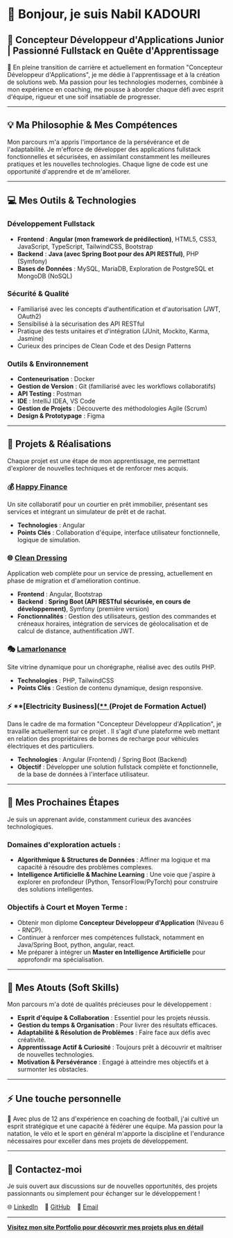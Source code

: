 # 👋 Bonjour, je suis Nabil KADOURI

## 🚀 **Concepteur Développeur d'Applications Junior | Passionné Fullstack en Quête d'Apprentissage**

🌟 En pleine transition de carrière et actuellement en formation "Concepteur Développeur d'Applications", je me dédie à l'apprentissage et à la création de solutions web. Ma passion pour les technologies modernes, combinée à mon expérience en coaching, me pousse à aborder chaque défi avec esprit d'équipe, rigueur et une soif insatiable de progresser.

---

## 💡 **Ma Philosophie & Mes Compétences**

Mon parcours m'a appris l'importance de la persévérance et de l'adaptabilité. Je m'efforce de développer des applications fullstack fonctionnelles et sécurisées, en assimilant constamment les meilleures pratiques et les nouvelles technologies. Chaque ligne de code est une opportunité d'apprendre et de m'améliorer.

---

## 💻 **Mes Outils & Technologies**

### **Développement Fullstack**
- **Frontend** : **Angular (mon framework de prédilection)**, HTML5, CSS3, JavaScript, TypeScript, TailwindCSS, Bootstrap
- **Backend** : **Java (avec Spring Boot pour des API RESTful)**, PHP (Symfony)
- **Bases de Données** : MySQL, MariaDB, Exploration de PostgreSQL et MongoDB (NoSQL)

### **Sécurité & Qualité**
- Familiarisé avec les concepts d'authentification et d'autorisation (JWT, OAuth2)
- Sensibilisé à la sécurisation des API RESTful
- Pratique des tests unitaires et d'intégration (JUnit, Mockito, Karma, Jasmine)
- Curieux des principes de Clean Code et des Design Patterns

### **Outils & Environnement**
- **Conteneurisation** : Docker
- **Gestion de Version** : Git (familiarisé avec les workflows collaboratifs)
- **API Testing** : Postman
- **IDE** : IntelliJ IDEA, VS Code
- **Gestion de Projets** : Découverte des méthodologies Agile (Scrum)
- **Design & Prototypage** : Figma

---

## 🚀 **Projets & Réalisations**

Chaque projet est une étape de mon apprentissage, me permettant d'explorer de nouvelles techniques et de renforcer mes acquis.

### 💰 [Happy Finance](https://happy-finance.nk-dev.fr)
Un site collaboratif pour un courtier en prêt immobilier, présentant ses services et intégrant un simulateur de prêt et de rachat.
- **Technologies** : Angular
- **Points Clés** : Collaboration d'équipe, interface utilisateur fonctionnelle, logique de simulation.

### 🌐 [Clean Dressing](https://clean-dressing.nk-dev.fr)
Application web complète pour un service de pressing, actuellement en phase de migration et d'amélioration continue.
- **Frontend** : Angular, Bootstrap
- **Backend** : **Spring Boot (API RESTful sécurisée, en cours de développement)**, Symfony (première version)
- **Fonctionnalités** : Gestion des utilisateurs, gestion des commandes et créneaux horaires, intégration de services de géolocalisation et de calcul de distance, authentification JWT.

### 🎭 [Lamarlonance](https://lamarlonance.nk-dev.fr)
Site vitrine dynamique pour un chorégraphe, réalisé avec des outils PHP.
- **Technologies** : PHP, TailwindCSS
- **Points Clés** : Gestion de contenu dynamique, design responsive.

### ⚡ **[Electricity Business]([** ](https://github.com/nabilkadouri/sb-electricity-business)(Projet de Formation Actuel)
Dans le cadre de ma formation "Concepteur Développeur d'Application", je travaille actuellement sur ce projet . Il s'agit d'une plateforme web mettant en relation des propriétaires de bornes de recharge pour véhicules électriques et des particuliers.
- **Technologies** : Angular (Frontend) / Spring Boot (Backend)
- **Objectif** : Développer une solution fullstack complète et fonctionnelle, de la base de données à l'interface utilisateur.

---

## 🌱 **Mes Prochaines Étapes**

Je suis un apprenant avide, constamment curieux des avancées technologiques.

### **Domaines d'exploration actuels :**
- **Algorithmique & Structures de Données** : Affiner ma logique et ma capacité à résoudre des problèmes complexes.
- **Intelligence Artificielle & Machine Learning** : Une voie que j'aspire à explorer en profondeur (Python, TensorFlow/PyTorch) pour construire des solutions intelligentes.

### **Objectifs à Court et Moyen Terme :**
- Obtenir mon diplome **Concepteur Développeur d'Application** (Niveau 6 - RNCP).
- Continuer à renforcer mes compétences fullstack, notamment en Java/Spring Boot, python, angular, react.
- Me préparer à intégrer un **Master en Intelligence Artificielle** pour approfondir ma spécialisation.

---

## 🤝 **Mes Atouts (Soft Skills)**

Mon parcours m'a doté de qualités précieuses pour le développement :
- **Esprit d'équipe & Collaboration** : Essentiel pour les projets réussis.
- **Gestion du temps & Organisation** : Pour livrer des résultats efficaces.
- **Adaptabilité & Résolution de Problèmes** : Faire face aux défis avec créativité.
- **Apprentissage Actif & Curiosité** : Toujours prêt à découvrir et maîtriser de nouvelles technologies.
- **Motivation & Persévérance** : Engagé à atteindre mes objectifs et à surmonter les obstacles.

---

## ⚡ **Une touche personnelle**

👟 Avec plus de 12 ans d'expérience en coaching de football, j'ai cultivé un esprit stratégique et une capacité à fédérer une équipe. Ma passion pour la natation, le vélo et le sport en général m'apporte la discipline et l'endurance nécessaires pour exceller dans mes projets de développement.

---

## 📩 **Contactez-moi**

Je suis ouvert aux discussions sur de nouvelles opportunités, des projets passionnants ou simplement pour échanger sur le développement !

🌐 [LinkedIn](https://www.linkedin.com/in/nabil-kadouri/) &nbsp;&nbsp; 🐙 [GitHub](https://github.com/NabilKADOURI) &nbsp;&nbsp; 📧 [Email](mailto:kadourinabil7@gmail.com)

---

**[Visitez mon site Portfolio pour découvrir mes projets plus en détail](https://nk-dev.fr/)**
